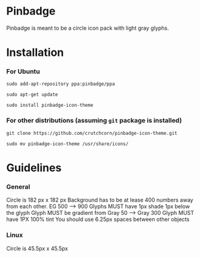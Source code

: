 # Pinbadge
Pinbadge is meant to be a circle icon pack with light gray glyphs.

# Installation
### For Ubuntu
`sudo add-apt-repository ppa:pinbadge/ppa`

`sudo apt-get update`

`sudo install pinbadge-icon-theme`

### For other distributions (assuming `git` package is installed)
`git clone https://github.com/crutchcorn/pinbadge-icon-theme.git`

`sudo mv pinbadge-icon-theme /usr/share/icons/`

# Guidelines
### General
Circle is 182 px x 182 px
Background has to be at lease 400 numbers away from each other. EG 500 --> 900
Glyphs MUST have 1px shade 1px below the glyph
Glyph MUST be gradient from Gray 50 --> Gray 300
Glyph MUST have 1PX 100% tint
You should use 6.25px spaces between other objects

### Linux
Circle is 45.5px x 45.5px
